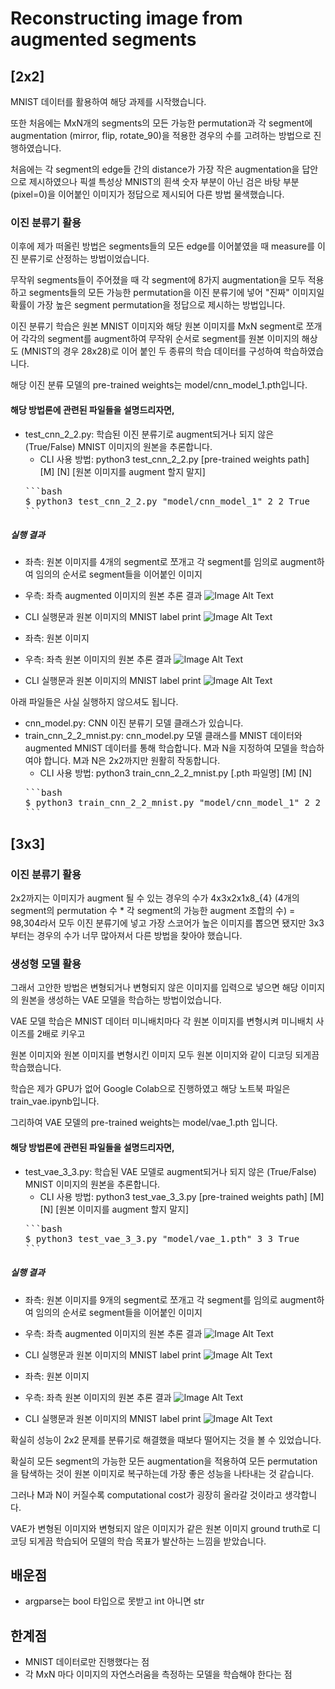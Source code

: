 # Reconstructing image from augmented segments
## [2x2]
MNIST 데이터를 활용하여 해당 과제를 시작했습니다.

또한 처음에는 MxN개의 segments의 모든 가능한 permutation과 각 segment에 augmentation (mirror, flip, rotate_90)을 적용한 경우의 수를 고려하는 방법으로 진행하였습니다.

처음에는 각 segment의 edge들 간의 distance가 가장 작은 augmentation을 답안으로 제시하였으나 픽셀 특성상 MNIST의 흰색 숫자 부분이 아닌 검은 바탕 부분 (pixel=0)을 이어붙인 이미지가 정답으로 제시되어 다른 방법 물색했습니다.

### 이진 분류기 활용

이후에 제가 떠올린 방법은 segments들의 모든 edge를 이어붙였을 때 measure를 이진 분류기로 산정하는 방법이었습니다.

무작위 segments들이 주어졌을 때 각 segment에 8가지 augmentation을 모두 적용하고 segments들의 모든 가능한 permutation을 이진 분류기에 넣어 "진짜" 이미지일 확률이 가장 높은 segment permutation을 정답으로 제시하는 방법입니다.

이진 분류기 학습은 원본 MNIST 이미지와 해당 원본 이미지를 MxN segment로 쪼개어 각각의 segment를 augment하여 무작위 순서로 segment를 원본 이미지의 해상도 (MNIST의 경우 28x28)로 이어 붙인 두 종류의 학습 데이터를 구성하여 학습하였습니다.

해당 이진 분류 모델의 pre-trained weights는 model/cnn_model_1.pth입니다.

#### 해당 방법론에 관련된 파일들을 설명드리자면,
  - test_cnn_2_2.py: 학습된 이진 분류기로 augment되거나 되지 않은 (True/False) MNIST 이미지의 원본을 추론합니다.
    - CLI 사용 방법: python3 test_cnn_2_2.py [pre-trained weights path] [M] [N] [원본 이미지를 augment 할지 말지]
    <pre>
    ```bash
    $ python3 test_cnn_2_2.py "model/cnn_model_1" 2 2 True
    ```
  ##### 실행 결과
  - 좌측: 원본 이미지를 4개의 segment로 쪼개고 각 segment를 임의로 augment하여 임의의 순서로 segment들을 이어붙인 이미지
  - 우측: 좌측 augmented 이미지의 원본 추론 결과
  ![Image Alt Text](results/cnn_2_2_1_augmented.png)
  - CLI 실행문과 원본 이미지의 MNIST label print
  ![Image Alt Text](results/cnn_2_2_1_augmented_label.png)

  - 좌측: 원본 이미지
  - 우측: 좌측 원본 이미지의 원본 추론 결과
  ![Image Alt Text](results/cnn_2_2_3.png)
  - CLI 실행문과 원본 이미지의 MNIST label print
  ![Image Alt Text](results/cnn_2_2_3_label.png)

  아래 파일들은 사실 실행하지 않으셔도 됩니다.

  - cnn_model.py: CNN 이진 분류기 모델 클래스가 있습니다.
  - train_cnn_2_2_mnist.py: cnn_model.py 모델 클래스를 MNIST 데이터와 augmented MNIST 데이터를 통해 학습합니다. M과 N을 지정하여 모델을 학습하여야 합니다. M과 N은 2x2까지만 원활히 작동합니다.
    - CLI 사용 방법: python3 train_cnn_2_2_mnist.py [.pth 파일명] [M] [N]
    <pre>
    ```bash
    $ python3 train_cnn_2_2_mnist.py "model/cnn_model_1" 2 2
    ```
    </pre>
  
## [3x3]

### 이진 분류기 활용

2x2까지는 이미지가 augment 될 수 있는 경우의 수가 4x3x2x1x8_{4} (4개의 segment의 permutation 수 * 각 segment의 가능한 augment 조합의 수) = 98,304라서 모두 이진 분류기에 넣고 가장 스코어가 높은 이미지를 뽑으면 됐지만 3x3부터는 경우의 수가 너무 많아져서 다른 방법을 찾아야 했습니다.

### 생성형 모델 활용

그래서 고안한 방법은 변형되거나 변형되지 않은 이미지를 입력으로 넣으면 해당 이미지의 원본을 생성하는 VAE 모델을 학습하는 방법이었습니다.

VAE 모델 학습은 MNIST 데이터 미니배치마다 각 원본 이미지를 변형시켜 미니배치 사이즈를 2배로 키우고

원본 이미지와 원본 이미지를 변형시킨 이미지 모두 원본 이미지와 같이 디코딩 되게끔 학습했습니다.

학습은 제가 GPU가 없어 Google Colab으로 진행하였고 해당 노트북 파일은 train_vae.ipynb입니다.

그리하여 VAE 모델의 pre-trained weights는 model/vae_1.pth 입니다.

#### 해당 방법론에 관련된 파일들을 설명드리자면,
  - test_vae_3_3.py: 학습된 VAE 모델로 augment되거나 되지 않은 (True/False) MNIST 이미지의 원본을 추론합니다.
    - CLI 사용 방법: python3 test_vae_3_3.py [pre-trained weights path] [M] [N] [원본 이미지를 augment 할지 말지]
    <pre>
    ```bash
    $ python3 test_vae_3_3.py "model/vae_1.pth" 3 3 True
    ```
  ##### 실행 결과
  - 좌측: 원본 이미지를 9개의 segment로 쪼개고 각 segment를 임의로 augment하여 임의의 순서로 segment들을 이어붙인 이미지
  - 우측: 좌측 augmented 이미지의 원본 추론 결과
  ![Image Alt Text](results/vae_3_3_9_augmented.png)
  - CLI 실행문과 원본 이미지의 MNIST label print
  ![Image Alt Text](results/vae_3_3_9_augmented_label.png)

  - 좌측: 원본 이미지
  - 우측: 좌측 원본 이미지의 원본 추론 결과
  ![Image Alt Text](results/vae_3_3_4.png)
  - CLI 실행문과 원본 이미지의 MNIST label print
  ![Image Alt Text](results/vae_3_3_4_label.png)

확실히 성능이 2x2 문제를 분류기로 해결했을 때보다 떨어지는 것을 볼 수 있었습니다.

확실히 모든 segment의 가능한 모든 augmentation을 적용하여 모든 permutation을 탐색하는 것이 원본 이미지로 복구하는데 가장 좋은 성능을 나타내는 것 같습니다.

그러나 M과 N이 커질수록 computational cost가 굉장히 올라갈 것이라고 생각합니다.

VAE가 변형된 이미지와 변형되지 않은 이미지가 같은 원본 이미지 ground truth로 디코딩 되게끔 학습되어 모델의 학습 목표가 발산하는 느낌을 받았습니다.

## 배운점
  - argparse는 bool 타입으로 못받고 int 아니면 str

## 한계점
  - MNIST 데이터로만 진행했다는 점
  - 각 MxN 마다 이미지의 자연스러움을 측정하는 모델을 학습해야 한다는 점